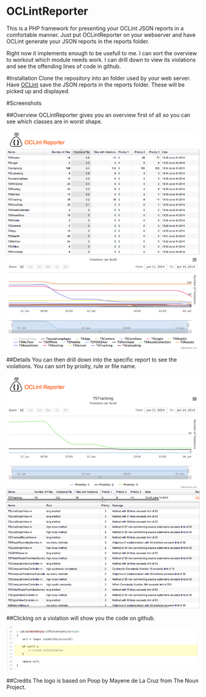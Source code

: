 OCLintReporter
==============

This is a PHP framework for presenting your OCLint JSON reports in a comfortable manner. Just put OCLintReporter on your webserver and have OCLint generate your JSON reports in the reports folder.

Right now it implements enough to be usefull to me. I can sort the overview to workout which module needs work. I can drill down to view its violations and see the offending lines of code in github.

#Installation
Clone the repository into an folder used by your web server. Have [OCLint](http://oclint.org/) save the JSON reports in the reports folder. These will be picked up and displayed.

#Screenshots

##Overview
OCLintReporter gives you an overview first of all so you can see which classes are in worst shape. 

![Overview](screenshots/Overview.png)

##Details
You can then drill down into the specific report to see the violations. You can sort by prioity, rule or file name.

![Details](screenshots/Details.png)

##Clicking on a violation will show you the code on github.

![Code](screenshots/Code.png)


##Credits
The logo is based on Poop by Mayene de La Cruz from The Noun Project.